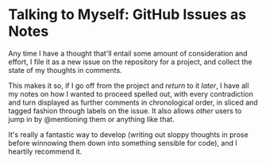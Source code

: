 # Talking to Myself: GitHub Issues as Notes

Any time I have a thought that'll entail some amount of consideration and effort, I file it as a new issue on the repository for a project, and collect the state of my thoughts in comments.

This makes it so, if I go off from the project and *return* to it *later*, I have all my notes on how I wanted to proceed spelled out, with every contradiction and turn displayed as further comments in chronological order, in sliced and tagged fashion through labels on the issue. It also allows *other* users to jump in by @mentioning them or anything like that.

It's really a fantastic way to develop (writing out sloppy thoughts in prose before winnowing them down into something sensible for code), and I heartily recommend it.
